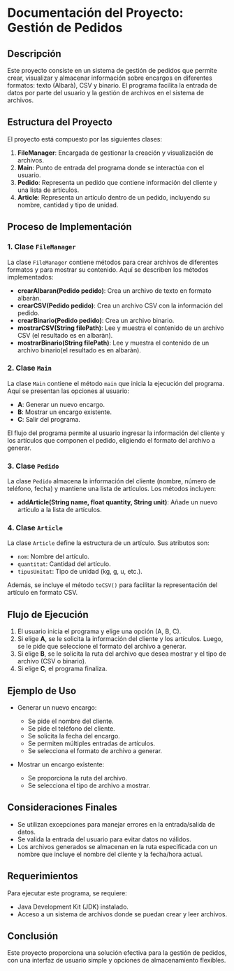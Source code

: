 # Documentación del Proyecto: Gestión de Pedidos

## Descripción

Este proyecto consiste en un sistema de gestión de pedidos que permite crear, visualizar y almacenar información sobre encargos en diferentes formatos: texto (Albarà), CSV y binario. El programa facilita la entrada de datos por parte del usuario y la gestión de archivos en el sistema de archivos.

## Estructura del Proyecto

El proyecto está compuesto por las siguientes clases:

1. **FileManager**: Encargada de gestionar la creación y visualización de archivos.
2. **Main**: Punto de entrada del programa donde se interactúa con el usuario.
3. **Pedido**: Representa un pedido que contiene información del cliente y una lista de artículos.
4. **Article**: Representa un artículo dentro de un pedido, incluyendo su nombre, cantidad y tipo de unidad.

## Proceso de Implementación

### 1. Clase `FileManager`

La clase `FileManager` contiene métodos para crear archivos de diferentes formatos y para mostrar su contenido. Aquí se describen los métodos implementados:

- **crearAlbaran(Pedido pedido)**: Crea un archivo de texto en formato albaràn.
- **crearCSV(Pedido pedido)**: Crea un archivo CSV con la información del pedido.
- **crearBinario(Pedido pedido)**: Crea un archivo binario.
- **mostrarCSV(String filePath)**: Lee y muestra el contenido de un archivo CSV (el resultado es en albaràn).
- **mostrarBinario(String filePath)**: Lee y muestra el contenido de un archivo binario(el resultado es en albaràn).

### 2. Clase `Main`

La clase `Main` contiene el método `main` que inicia la ejecución del programa. Aquí se presentan las opciones al usuario:

- **A**: Generar un nuevo encargo.
- **B**: Mostrar un encargo existente.
- **C**: Salir del programa.

El flujo del programa permite al usuario ingresar la información del cliente y los artículos que componen el pedido, eligiendo el formato del archivo a generar.

### 3. Clase `Pedido`

La clase `Pedido` almacena la información del cliente (nombre, número de teléfono, fecha) y mantiene una lista de artículos. Los métodos incluyen:

- **addArticle(String name, float quantity, String unit)**: Añade un nuevo artículo a la lista de artículos.

### 4. Clase `Article`

La clase `Article` define la estructura de un artículo. Sus atributos son:

- `nom`: Nombre del artículo.
- `quantitat`: Cantidad del artículo.
- `tipusUnitat`: Tipo de unidad (kg, g, u, etc.).

Además, se incluye el método `toCSV()` para facilitar la representación del artículo en formato CSV.

## Flujo de Ejecución

1. El usuario inicia el programa y elige una opción (A, B, C).
2. Si elige **A**, se le solicita la información del cliente y los artículos. Luego, se le pide que seleccione el formato del archivo a generar.
3. Si elige **B**, se le solicita la ruta del archivo que desea mostrar y el tipo de archivo (CSV o binario).
4. Si elige **C**, el programa finaliza.

## Ejemplo de Uso

- Generar un nuevo encargo:
    - Se pide el nombre del cliente.
    - Se pide el teléfono del cliente.
    - Se solicita la fecha del encargo.
    - Se permiten múltiples entradas de artículos.
    - Se selecciona el formato de archivo a generar.

- Mostrar un encargo existente:
    - Se proporciona la ruta del archivo.
    - Se selecciona el tipo de archivo a mostrar.

## Consideraciones Finales

- Se utilizan excepciones para manejar errores en la entrada/salida de datos.
- Se valida la entrada del usuario para evitar datos no válidos.
- Los archivos generados se almacenan en la ruta especificada con un nombre que incluye el nombre del cliente y la fecha/hora actual.

## Requerimientos

Para ejecutar este programa, se requiere:
- Java Development Kit (JDK) instalado.
- Acceso a un sistema de archivos donde se puedan crear y leer archivos.

## Conclusión

Este proyecto proporciona una solución efectiva para la gestión de pedidos, con una interfaz de usuario simple y opciones de almacenamiento flexibles.

